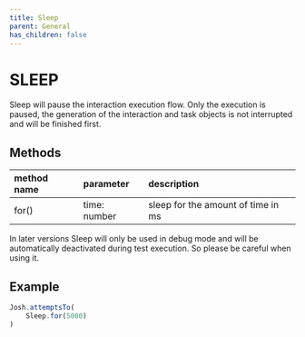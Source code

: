 ```yaml
---
title: Sleep
parent: General
has_children: false
---
```


# SLEEP

Sleep will pause the interaction execution flow. Only the execution is paused, the generation of the interaction and 
task objects is not interrupted and will be finished first.

## Methods

| method name | parameter | description |
|:---|:---|:---|
| for() |   time: number | sleep for the amount of time in ms |


In later versions Sleep will only be used in debug mode and will be automatically deactivated during test execution. 
So please be careful when using it.

## Example

```typescript
Josh.attemptsTo(
    Sleep.for(5000)
)
```